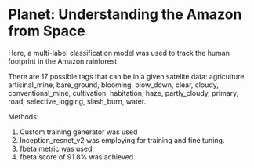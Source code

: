 # Planet: Understanding the Amazon from Space

Here, a multi-label classification model was used to track the human footprint in the Amazon rainforest.

There are 17 possible tags that can be in a given satelite data: agriculture, artisinal_mine, bare_ground, blooming, blow_down, clear, cloudy, conventional_mine, cultivation, habitation, haze, partly_cloudy, primary, road, selective_logging, slash_burn, water.

Methods:

1. Custom training generator was used
2. Inception_resnet_v2 was employing for training and fine tuning.
3. fbeta metric was used.
4. fbeta score of 91.8% was achieved.
